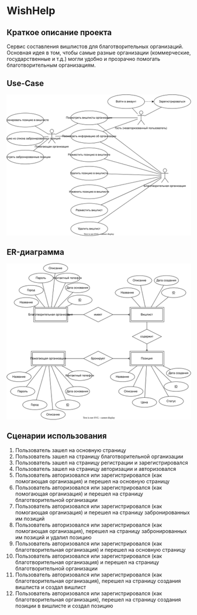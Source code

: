 # WishHelp

## Краткое описание проекта

Сервис составления вишлистов для благотворительных организаций. Основная идея в том, чтобы самые разные организации (коммерческие, государственные и т.д.) могли удобно и прозрачно помогать благотворительным организациям.

## Use-Case

![Use-Case диаграмма](diagrams/use-case.svg)

## ER-диаграмма

![ER-диаграмма](diagrams/ER.svg)

## Сценарии использования

1) Пользователь зашел на основную страницу
2) Пользователь зашел на страницу благотворительной организации
3) Пользователь зашел на страницу регистрации и зарегистрировался
4) Пользователь зашел на страницу авторизации и авторизовался
5) Пользователь авторизовался или зарегистрировался (как помогающая организация) и перешел на основную страницу
6) Пользователь авторизовался или зарегистрировался (как помогающая организация) и перешел на страницу благотворительной организации
7) Пользователь авторизовался или зарегистрировался (как помогающая организация) и перешел на страницу забронированных им позиций
8) Пользователь авторизовался или зарегистрировался (как помогающая организация), перешел на страницу забронированных им позиций и удалил позицию
9) Пользователь авторизовался или зарегистрировался (как благотворительная организация) и перешел на основную страницу
10) Пользователь авторизовался или зарегистрировался (как благотворительная организация) и перешел на страницу благотворительной организации
11) Пользователь авторизовался или зарегистрировался (как благотворительная организация), перешел на страницу создания вишлиста и создал вишлист
12) Пользователь авторизовался или зарегистрировался (как благотворительная организация), перешел на страницу создания позиции в вишлисте и создал позицию